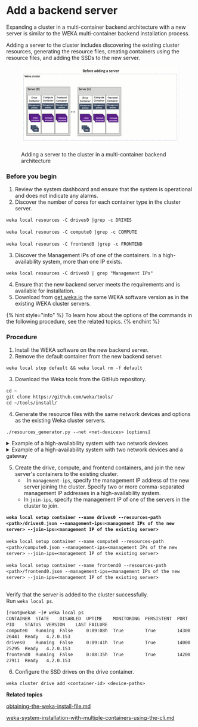 # Add a backend server

Expanding a cluster in a multi-container backend architecture with a new server is similar to the WEKA multi-container backend installation process.

Adding a server to the cluster includes discovering the existing cluster resources, generating the resource files, creating containers using the resource files, and adding the SSDs to the new server.

<figure><img src="../../.gitbook/assets/add_server_multi.gif" alt=""><figcaption><p>Adding a server to the cluster in a multi-container backend architecture</p></figcaption></figure>

### Before you begin

1. Review the system dashboard and ensure that the system is operational and does not indicate any alarms.
2. Discover the number of cores for each container type in the cluster server.

```
weka local resources -C drives0 |grep -c DRIVES 

weka local resources -C compute0 |grep -c COMPUTE

weka local resources -C frontend0 |grep -c FRONTEND

```

3. Discover the Management IPs of one of the containers. In a high-availability system, more than one IP exists.

```
weka local resources -C drives0 | grep "Management IPs"

```

4. Ensure that the new backend server meets the requirements and is available for installation.
5. Download from [get.weka.io](https://get.weka.io/) the same WEKA software version as in the existing WEKA cluster servers.

{% hint style="info" %}
To learn how about the options of the commands in the following procedure, see the related topics.
{% endhint %}

### **Procedure**

1. Install the WEKA software on the new backend server.
2. Remove the default container from the new backend server.

```
weka local stop default && weka local rm -f default

```

3. Download the Weka tools from the GitHub repository.

```
cd ~
git clone https://github.com/weka/tools/
cd ~/tools/install/

```

4. Generate the resource files with the same network devices and options as the existing Weka cluster servers.&#x20;

```
./resources_generator.py --net <net-devices> [options]

```

<details>

<summary>Example of a high-availability system with two network devices</summary>

```
./resources_generator.py --net ens4 ens5 --compute-dedicated-cores 3 --drive-dedicated-cores 2 --frontend-dedicated-cores 2

```

</details>

<details>

<summary>Example of a high-availability system with two network devices and a gateway</summary>

Add to the `--net` option the following for each network device:\
`<net device name>/<net device IP>/<net mask>/<gateway IP>`

```
./resources_generator.py --net enp197s0np0/172.25.5.132/16/172.25.5.2 enp129s0np0/172.25.6.132/16/172.25.5.2 --compute-dedicated-cores 12 --drive-dedicated-cores 12 --frontend-dedicated-cores 1

```

</details>

5. Create the drive, compute, and frontend containers, and join the new server's containers to the existing cluster.
   *   In `management-ips`, specify the management IP address of the new server joining the cluster. Specify two or more comma-separated management IP addresses in a high-availability system.  
   * In `join-ips`, specify the management IP of one of the servers in the cluster to join.

<pre><code><strong>weka local setup container --name drives0 --resources-path &#x3C;path>/drives0.json --management-ips=&#x3C;management IPs of the new server> --join-ips=&#x3C;management IP of the existing server>
</strong>
weka local setup container --name compute0 --resources-path &#x3C;path>/compute0.json --management-ips=&#x3C;management IPs of the new server> --join-ips=&#x3C;management IP of the existing server>

weka local setup container --name frontend0 --resources-path &#x3C;path>/frontend0.json --management-ips=&#x3C;management IPs of the new server> --join-ips=&#x3C;management IP of the existing server>

</code></pre>

Verify that the server is added to the cluster successfully.\
Run `weka local ps`.

```
[root@weka8 ~]# weka local ps
CONTAINER  STATE    DISABLED  UPTIME    MONITORING  PERSISTENT  PORT   PID    STATUS  VERSION    LAST FAILURE
compute0   Running  False     0:09:08h  True        True        14300  26441  Ready   4.2.0.153
drives0    Running  False     0:09:41h  True        True        14000  25295  Ready   4.2.0.153
frontend0  Running  False     0:08:35h  True        True        14200  27911  Ready   4.2.0.153
```

6. Configure the SSD drives on the drive container.&#x20;

```
weka cluster drive add <container-id> <device-paths>

```

**Related topics**

[obtaining-the-weka-install-file.md](../../install/bare-metal/obtaining-the-weka-install-file.md "mention")

[weka-system-installation-with-multiple-containers-using-the-cli.md](../../install/bare-metal/weka-system-installation-with-multiple-containers-using-the-cli.md "mention")

